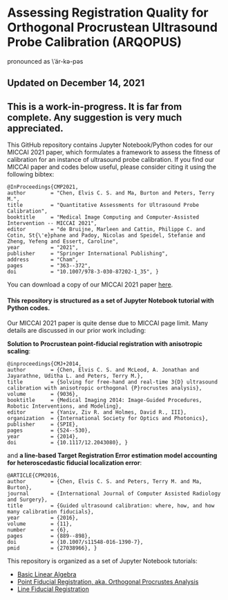 # Assessing Registration Quality for Orthogonal Procrustean Ultrasound Probe Calibration (ARQOPUS)

pronounced as \ˈär-kə-pəs

## Updated on December 14, 2021
## This is a work-in-progress. It is far from complete. Any suggestion is very much appreciated.

This GitHub repository contains Jupyter Notebook/Python codes for our MICCAI 2021 paper, which formulates a framework to assess the fitness of calibration for an instance of ultrasound probe calibration. If you find our MICCAI paper and codes below useful, please consider citing it using the following bibtex:
```
@InProceedings{CMP2021,
author        = "Chen, Elvis C. S. and Ma, Burton and Peters, Terry M.",
title         = "Quantitative Assessments for Ultrasound Probe Calibration",
booktitle     = "Medical Image Computing and Computer-Assisted Intervention -- MICCAI 2021",
editor        = "de Bruijne, Marleen and Cattin, Philippe C. and Cotin, St{\'e}phane and Padoy, Nicolas and Speidel, Stefanie and Zheng, Yefeng and Essert, Caroline",
year          = "2021",
publisher     = "Springer International Publishing",
address       = "Cham",
pages         = "363--372",
doi           = "10.1007/978-3-030-87202-1_35", }
```
You can download a copy of our MICCAI 2021 paper [here](https://doi.org/10.1007/978-3-030-87202-1_35).


#### This repository is structured as a set of Jupyter Notebook tutorial with Python codes.

Our MICCAI 2021 paper is quite dense due to MICCAI page limit. Many details are discussed in our prior work including:

**Solution to Procrustean point-fiducial registration with anisotropic scaling**:
```
@inproceedings{CMJ+2014,
author        = {Chen, Elvis C. S. and McLeod, A. Jonathan and Jayarathne, Uditha L. and Peters, Terry M.},
title         = {Solving for free-hand and real-time 3{D} ultrasound calibration with anisotropic orthogonal {P}rocrustes analysis},
volume        = {9036},
booktitle     = {Medical Imaging 2014: Image-Guided Procedures, Robotic Interventions, and Modeling},
editor        = {Yaniv, Ziv R. and Holmes, David R., III},
organization  = {International Society for Optics and Photonics},
publisher     = {SPIE},
pages         = {524--530},
year          = {2014},
doi           = {10.1117/12.2043080}, }
```

and **a line-based Target Registration Error estimation model accounting for heteroscedastic fiducial localization error**:
```
@ARTICLE{CPM2016,
author        = {Chen, Elvis C. S. and Peters, Terry M. and Ma, Burton},
journal       = {International Journal of Computer Assisted Radiology and Surgery}, 
title         = {Guided ultrasound calibration: where, how, and how many calibration fiducials}, 
year          = {2016},
volume        = {11},
number        = {6},
pages         = {889--898},
doi           = {10.1007/s11548-016-1390-7},
pmid          = {27038966}, }
```

This repository is organized as a set of Jupyter Notebook tutorials:
- [Basic Linear Algebra](https://github.com/chene/ARQOPUS/blob/main/BasicLinearAlgebra.ipynb)
- [Point Fiducial Registration, aka. Orthogonal Procrustes Analysis](https://github.com/chene/ARQOPUS/blob/main/point_Procrustes.ipynb)
- [Line Fiducial Registration](https://github.com/chene/ARQOPUS/blob/main/line_Procrustes.ipynb)
